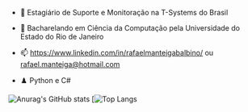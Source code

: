 - 🔭 Estagiário de Suporte e Monitoração na T-Systems do Brasil

- 🌱 Bacharelando em Ciência da Computação pela Universidade do Estado do Rio de Janeiro

- 📫 https://www.linkedin.com/in/rafaelmanteigabalbino/ ou rafael.manteiga@hotmail.com

- ♟️ Python e C#

![Anurag's GitHub stats](https://github-readme-stats.vercel.app/api?username=fael0306)
[![Top Langs](https://github-readme-stats.vercel.app/api/top-langs/?username=fael0306)
